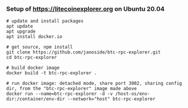 ### Setup of https://litecoinexplorer.org on Ubuntu 20.04

	# update and install packages
	apt update
	apt upgrade
	apt install docker.io
	
	# get source, npm install
	git clone https://github.com/janoside/btc-rpc-explorer.git
	cd btc-rpc-explorer
	
	# build docker image
	docker build -t btc-rpc-explorer .

	# run docker image: detached mode, share port 3002, sharing config dir, from the "btc-rpc-explorer" image made above
	docker run --name=btc-rpc-explorer -d -v /host-os/env-dir:/container/env-dir --network="host" btc-rpc-explorer
	